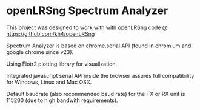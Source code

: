 openLRSng Spectrum Analyzer
=================================================
This project was designed to work with with openLRSng code @ https://github.com/kh4/openLRSng

Spectrum Analyzer is based on chrome.serial API (found in chromium and google chrome since v23).

Using Flotr2 plotting library for visualization.

Integrated javascript serial API inside the browser assures full compatibility for Windows, Linux and Mac OSX.

Default baudrate (also recommended baud rate) for the TX or RX unit is 115200 (due to high bandwith requirements).